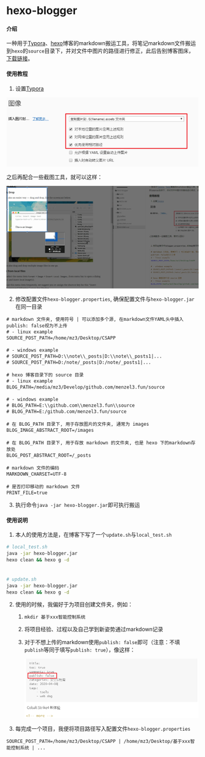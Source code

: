 # hexo-blogger

#### 介绍
一种用于[Typora](https://www.typora.io/)、[hexo](https://hexo.io/)博客的markdown搬运工具，将笔记markdown文件搬运到`hexo`的`source`目录下，并对文件中图片的路径进行修正，此后告别博客图床，[下载链接](https://github.com/white3/hexo-blogger/releases/tag/1.0)。

#### 使用教程

1. 设置[Typora](https://www.typora.io/)

![image-20200708114250177](README.assets/image-20200708114250177.png)

之后再配合一些截图工具，就可以这样：

![1](README.assets/1.gif)

2. 修改配置文件`hexo-blogger.properties`, 确保配置文件与`hexo-blogger.jar`在同一目录

```properties
# markdown 文件夹, 使用符号 | 可以添加多个源, 在markdown文件YAML头中插入 publish: false视为不上传
# - linux example
SOURCE_POST_PATH=/home/mz3/Desktop/CSAPP

# - windows example
# SOURCE_POST_PATH=D:\\note\\_posts|D:\\note\\_posts1|...
# SOURCE_POST_PATH=D:/note/_posts|D:/note/_posts1|...

# hexo 博客目录下的 source 目录
# - linux example
BLOG_PATH=/media/mz3/Develop/github.com/menzel3.fun/source

# - windows example
# BLOG_PATH=E:\\github.com\\menzel3.fun\\source
# BLOG_PATH=E:/github.com/menzel3.fun/source

# 在 BLOG_PATH 目录下, 用于存放图片的文件夹, 通常为 images
BLOG_IMAGE_ABSTRACT_ROOT=/images

# 在 BLOG_PATH 目录下, 用于存放 markdown 的文件夹, 也是 hexo 下的markdown存放处
BLOG_POST_ABSTRACT_ROOT=/_posts

# markdown 文件的编码
MARKDOWN_CHARSET=UTF-8

# 是否打印移动的 markdown 文件
PRINT_FILE=true
```

3. 执行命令`java -jar hexo-blogger.jar`即可执行搬运

#### 使用说明

1.  本人的使用方法是，在博客下写了一个`update.sh`与`local_test.sh`

```sh
# local_test.sh
java -jar hexo-blogger.jar
hexo clean && hexo g -d


# update.sh
java -jar hexo-blogger.jar
hexo clean && hexo g -d
```

2. 使用的时候，我偏好于为项目创建文件夹，例如：

   1. `mkdir 基于xxx智能控制系统`

   2. 将项目经验、过程以及自己学到新姿势通过markdown记录

   3. 对于不想上传的markdown使用`publish: false`即可（注意：不填`publish`等同于填写`publish: true`），像这样：

      ![image-20200708120443254](README.assets/image-20200708120443254.png)

3. 每完成一个项目，我便将项目路径写入配置文件`hexo-blogger.properties`

```properties
SOURCE_POST_PATH=/home/mz3/Desktop/CSAPP | /home/mz3/Desktop/基于xxx智能控制系统 | ...
```

